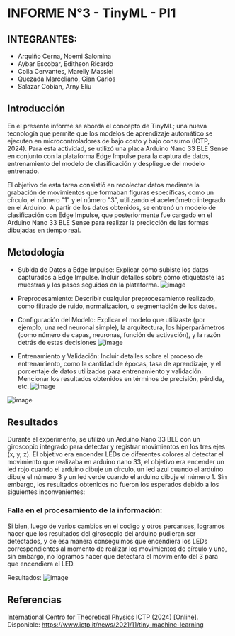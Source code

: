 # INFORME N°3 - TinyML  - PI1

## INTEGRANTES: 
- Arquiño Cerna, Noemi Salomina
- Aybar Escobar, Edithson Ricardo
- Colla Cervantes, Marelly Massiel
- Quezada Marceliano, Gian Carlos
- Salazar Cobian, Arny Eliu

## Introducción
En el presente informe se aborda el concepto de TinyML; una nueva tecnología que permite que los modelos de aprendizaje automático se ejecuten en microcontroladores de bajo costo y bajo consumo (ICTP, 2024). Para esta actividad, se utilizó una placa Arduino Nano 33 BLE Sense en conjunto con la plataforma Edge Impulse para la captura de datos, entrenamiento del modelo de clasificación y despliegue del modelo entrenado. 

El objetivo de esta tarea consistió en recolectar datos mediante la grabación de movimientos que formaban figuras específicas, como un círculo, el número "1" y el número "3", utilizando el acelerómetro integrado en el Arduino. A partir de los datos obtenidos, se entrenó un modelo de clasificación con Edge Impulse, que posteriormente fue cargado en el Arduino Nano 33 BLE Sense para realizar la predicción de las formas dibujadas en tiempo real.

## Metodología
- Subida de Datos a Edge Impulse: Explicar cómo subiste los datos capturados a Edge Impulse. Incluir detalles sobre cómo etiquetaste las muestras y los pasos seguidos en la plataforma.
  ![image](https://github.com/user-attachments/assets/8129bab5-8f62-4d73-a57d-c05b2f172943)
- Preprocesamiento: Describir cualquier preprocesamiento realizado, como filtrado de ruido, normalización, o segmentación de los datos.

- Configuración del Modelo: Explicar el modelo que utilizaste (por ejemplo, una red neuronal simple), la arquitectura, los hiperparámetros (como número de capas, neuronas, función de activación), y la razón detrás de estas decisiones
![image](https://github.com/user-attachments/assets/df447bde-6b7d-4238-9564-ed267f6978f9)

- Entrenamiento y Validación: Incluir detalles sobre el proceso de entrenamiento, como la cantidad de épocas, tasa de aprendizaje, y el porcentaje de datos utilizados para entrenamiento y validación. Mencionar los resultados obtenidos en términos de precisión, pérdida, etc.
![image](https://github.com/user-attachments/assets/62369d4a-0d86-44d8-b7fc-b1a1e0cd2580)

![image](https://github.com/user-attachments/assets/4866b885-086b-4e71-9e27-bce8cfc7cee3)

## Resultados
Durante el experimento, se utilizó un Arduino Nano 33 BLE con un giroscopio integrado para detectar y registrar movimientos en los tres ejes (x, y, z). El objetivo era encender LEDs de diferentes colores al detectar el movimiento que realizaba en arduino nano 33, el objetivo era encender un led rojo cuando el arduino dibuje un círculo, un led azul cuando el arduino dibuje el número 3 y un led verde cuando el arduino dibuje el número 1. Sin embargo, los resultados obtenidos no fueron los esperados debido a los siguientes inconvenientes:

### Falla en el procesamiento de la información:
Si bien, luego de varios cambios en el codigo y otros percanses, logramos hacer que los resultados del giroscopio del arduino pudieran ser detectados, y de esa manera conseguimos que encendiera los LEDs correspondientes al momento de realizar los movimientos de círculo y uno, sin embargo, no logramos hacer que detectara el movimiento del 3 para que encendiera el LED.

Resultados:
![image](https://github.com/user-attachments/assets/e93eceb1-d831-4699-b68d-a22d7e2d019a)


## Referencias
International Centro for Theoretical Physics ICTP (2024) [Online]. Disponible: https://www.ictp.it/news/2021/11/tiny-machine-learning
